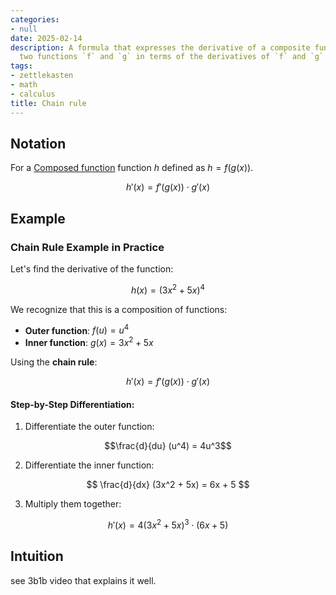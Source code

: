 ```yaml
---
categories:
- null
date: 2025-02-14
description: A formula that expresses the derivative of a composite function `h` of
  two functions `f` and `g` in terms of the derivatives of `f` and `g`
tags:
- zettlekasten
- math
- calculus
title: Chain rule
---
```


## Notation

For a [Composed function](Composed%20function.md) function $h$ defined as $h = f(g(x))$. 

$$h'(x) = f'(g(x)) \cdot g'(x)$$

## Example

### Chain Rule Example in Practice

Let's find the derivative of the function:

$$ h(x) = (3x^2 + 5x)^4 $$

We recognize that this is a composition of functions:

- **Outer function**: $f(u) = u^4$
- **Inner function**: $g(x) = 3x^2 + 5x$

Using the **chain rule**:

$$h'(x) = f'(g(x)) \cdot g'(x)$$

#### Step-by-Step Differentiation:

1. Differentiate the outer function:

$$\frac{d}{du} (u^4) = 4u^3$$

2. Differentiate the inner function:

$$ \frac{d}{dx} (3x^2 + 5x) = 6x + 5 $$

3. Multiply them together:

$$h'(x) = 4(3x^2 + 5x)^3 \cdot (6x + 5)$$

## Intuition

see 3b1b video that explains it well.